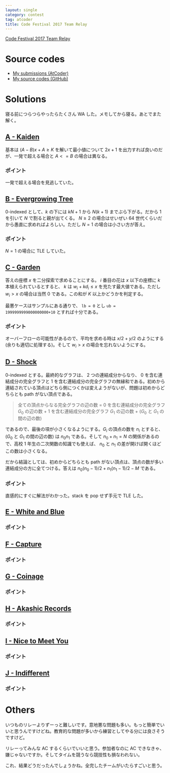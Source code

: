 ```yaml
---
layout: single
category: contest
tag: atcoder
title: Code Festival 2017 Team Relay
---
```


[Code Festival 2017 Team Relay](https://atcoder.jp/contests/cf17-relay-open)

# Source codes

- [My submissions (AtCoder)](https://atcoder.jp/contests/cf17-relay-open/submissions?f.User=kazunetakahashi)
- [My source codes (GitHub)](https://github.com/kazunetakahashi/atcoder/tree/master/2017/1129_code-fes-2017-relay)

# Solutions

寝る前につらつらやったらたくさん WA した。メモしてから寝る。あとでまた解く。

## [A - Kaiden](https://atcoder.jp/contests/cf17-relay-open/tasks/relay2_a)

基本は $(A-B) x + A \geq K$ を解いて最小値について $2x+1$ を出力すれば良いのだが、一発で超える場合と $A <= B$ の場合は異なる。

### ポイント

一発で超える場合を見逃していた。

## [B - Evergrowing Tree](https://atcoder.jp/contests/cf17-relay-open/tasks/relay2_b)

$0$-indexed として、$k$ の下には $kN+1$ から $N(k+1)$ までぶら下がる。だから $1$ を引いて $N$ で割ると親が出てくる。 $N \geq 2$ の場合はせいぜい $64$ 世代くらいだから愚直に求めればよろしい。ただし $N = 1$ の場合は小さい方が答え。

### ポイント

$N = 1$ の場合に TLE していた。

## [C - Garden](https://atcoder.jp/contests/cf17-relay-open/tasks/relay2_c)

答えの座標 $x$ を二分探索で求めることにする。 $i$ 番目の花は $x$ 以下の座標に $k$ 本植えられているとすると、 $k$ は $w_i + k d_i \leq x$ を充たす最大値である。ただし $w_i > x$ の場合は当然 $0$ である。この和が $K$ 以上かどうかを判定する。

最悪ケースはサンプルにある通りで、 `lb = 0` とし `ub = 1999999999000000000+10` とすれば十分である。

### ポイント

オーバーフローの可能性があるので、平均を求める時は $x/2 + y/2$ のようにする(余りも適切に処理する)。そして $w_i > x$ の場合を忘れないようにする。

## [D - Shock](https://atcoder.jp/contests/cf17-relay-open/tasks/relay2_d)

$0$-indexed とする。最終的なグラフは、 2 つの連結成分からなり、 $0$ を含む連結成分の完全グラフと $1$ を含む連結成分の完全グラフの無縁和である。初めから連結されている頂点はどちら側につくかは変えようがないが、問題は初めからどちらとも path がない頂点である。

> 全ての頂点からなる完全グラフの辺の数 = $0$ を含む連結成分の完全グラフ $G_0$ の辺の数 + $1$ を含む連結成分の完全グラフ $G_1$ の辺の数 + ($G_0$ と $G_1$ の間の辺の数)

であるので、最後の項が小さくなるようにする。$G_i$ の頂点の数を $n_i$ とすると、
($G_0$ と $G_1$ の間の辺の数) は $n_0 n_1$ である。そして $n_0 + n_1 = N$ の関係があるので、高校 1 年生の二次関数の知識でも使えば、 $n_0$ と $n_1$ の差が開けば開くほどこの数は小さくなる。

だから結論としては、初めからどちらとも path がない頂点は、頂点の数が多い連結成分の方に全てつける。答えは $n_0(n_0-1)/2 + n_1(n_1-1)/2 - M$ である。

### ポイント

直感的にすぐに解法がわかった。stack を pop せず手元で TLE した。

## [E - White and Blue](https://atcoder.jp/contests/cf17-relay-open/tasks/relay2_e)



### ポイント



## [F - Capture](https://atcoder.jp/contests/cf17-relay-open/tasks/relay2_f)



### ポイント



## [G - Coinage](https://atcoder.jp/contests/cf17-relay-open/tasks/relay2_g)



### ポイント



## [H - Akashic Records](https://atcoder.jp/contests/cf17-relay-open/tasks/relay2_h)



### ポイント



## [I - Nice to Meet You](https://atcoder.jp/contests/cf17-relay-open/tasks/relay2_i)



### ポイント



## [J - Indifferent](https://atcoder.jp/contests/cf17-relay-open/tasks/relay2_j)



### ポイント



# Others

いつものリレーよりずーっと難しいです。意地悪な問題も多い。もっと簡単でいいと思うんですけどね。教育的な問題が多いから練習としてやる分には良さそうですけど。

リレーってみんな AC するくらいでいいと思う。参加者なのに AC できなきゃ、嫌じゃないですか。そしてタイムを競うなら競技性も損なわれない。

これ、結果どうだったんでしょうかね。全完したチームがいたらすごいと思う。
